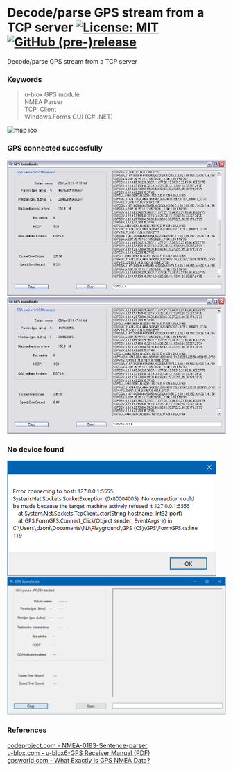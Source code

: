 # Decode/parse GPS stream from a TCP server [![License: MIT](https://img.shields.io/badge/License-MIT-blue.svg)](https://github.com/etfovac/gps/blob/master/LICENSE) [![GitHub (pre-)release](https://img.shields.io/badge/releases--yellow.svg)](https://github.com/etfovac/gps/releases/)
 Decode/parse GPS stream from a TCP server  
 
### Keywords  
> u-blox GPS module  
> NMEA Parser  
> TCP, Client  
> Windows.Forms GUI (C# .NET) 
 
<img src="./graphics/map.ico" alt="map ico">  

### GPS connected succesfully 
<img src="./graphics/Connected_1_SRB.png" alt="Connected_1_SRB">  
<img src="./graphics/Connected_2_SRB.png" alt="Connected_2_SRB">  

### No device found 
<img src="./graphics/NoDevice.png" alt="NoDevice">  
<img src="./graphics/Start_SRB.png" alt="Start_ENG">  

### References  
<a href="https://www.codeproject.com/Articles/279647/NMEA-0183-Sentence-parser-builder">codeproject.com - NMEA-0183-Sentence-parser</a>  
<a href="https://www.u-blox.com/en/ubx-viewer/view/u-blox6-GPS-GLONASS-QZSS-V14_ReceiverDescrProtSpec_(GPS.G6-SW-12013)_Public?url=https%3A%2F%2Fwww.u-blox.com%2Fsites%2Fdefault%2Ffiles%2Fproducts%2Fdocuments%2Fu-blox6-GPS-GLONASS-QZSS-V14_ReceiverDescrProtSpec_%2528GPS.G6-SW-12013%2529_Public.pdf">u-blox.com - u-blox6-GPS Receiver Manual (PDF)</a>  
<a href="https://www.gpsworld.com/what-exactly-is-gps-nmea-data/">gpsworld.com - What Exactly Is GPS NMEA Data?</a>

